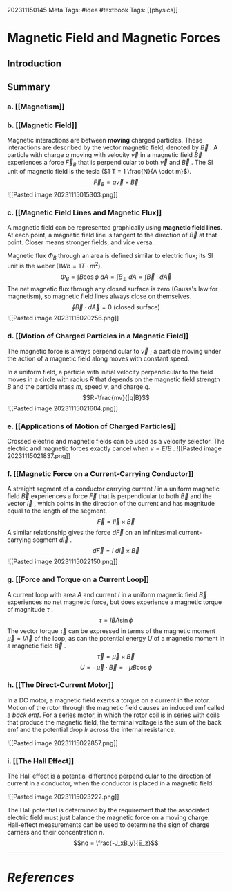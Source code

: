 202311150145
Meta Tags: #idea #textbook 
Tags: [[physics]]

# Magnetic Field and Magnetic Forces

## Introduction

## Summary

### a. [[Magnetism]]
### b. [[Magnetic Field]]

Magnetic interactions are between **moving** charged particles. These interactions are described by the vector magnetic field, denoted by $\vec{B}$ . A particle with charge $q$ moving with velocity $\vec{v}$ in a magnetic field $\vec{B}$ experiences a force $\vec{F}_B$ that is perpendicular to both $\vec{v}$ and $\vec{B}$ . The SI unit of magnetic field is the tesla ($1 T = 1 \frac{N}{A \cdot m}$).
$$\vec{F}_B = q\vec{v} \times \vec{B}$$
![[Pasted image 20231115015303.png]]
### c. [[Magnetic Field Lines and Magnetic Flux]]

A magnetic field can be represented graphically using **magnetic field lines**. At each point, a magnetic field line is tangent to the direction of $\vec{B}$ at that point. Closer means stronger fields, and vice versa.

Magnetic flux $\Phi_B$ through an area is defined similar to electric flux; its SI unit is the weber ($1 Wb = 1 T \cdot m^2$).
$$\Phi_B = \int B \cos{\phi} \ dA = \int B_\perp \ dA = \int \vec{B} \cdot d\vec{A}$$
The net magnetic flux through any closed surface is zero (Gauss's law for magnetism), so magnetic field lines always close on themselves.
$$\oint \vec{B} \cdot d\vec{A} = 0 \ \textrm{(closed surface)}$$
![[Pasted image 20231115020256.png]]


### d. [[Motion of Charged Particles in a Magnetic Field]]

The magnetic force is always perpendicular to $\vec{v}$ ; a particle moving under the action of a magnetic field along moves with constant speed.

In a uniform field, a particle with initial velocity perpendicular to the field moves in a circle with radius $R$ that depends on the magnetic field strength $B$ and the particle mass $m$, speed $v$, and charge $q$.
$$R=\frac{mv}{|q|B}$$
![[Pasted image 20231115021604.png]]


### e. [[Applications of Motion of Charged Particles]]

Crossed electric and magnetic fields can be used as a velocity selector. The electric and magnetic forces exactly cancel when $v = E/B$ . 
![[Pasted image 20231115021837.png]]


### f. [[Magnetic Force on a Current-Carrying Conductor]]

A straight segment of a conductor carrying current $I$ in a uniform magnetic field $\vec{B}$ experiences a force $\vec{F}$ that is perpendicular to both $\vec{B}$ and the vector $\vec{l}$ , which points in the direction of the current and has magnitude equal to the length of the segment. 
$$\vec{F} = I \vec{l} \times \vec{B}$$
A similar relationship gives the force $d\vec{F}$ on an infinitesimal current-carrying segment $d\vec{l}$ .
$$d\vec{F} = I \ d\vec{l} \times \vec{B}$$
![[Pasted image 20231115022150.png]]


### g. [[Force and Torque on a Current Loop]]

A current loop with area $A$ and current $I$ in a uniform magnetic field $\vec{B}$ experiences no net magnetic force, but does experience a magnetic torque of magnitude $\tau$ . 
$$\tau = IBA \sin \phi$$
The vector torque $\vec{\tau}$ can be expressed in terms of the magnetic moment $\vec{\mu} = I\vec{A}$ of the loop, as can the potential energy $U$ of a magnetic moment in a magnetic field $\vec{B}$ . 
$$\vec{\tau} = \vec{\mu} \times \vec{B}$$
$$U = -\vec{\mu} \cdot \vec{B} = -\mu B \cos \phi$$


### h. [[The Direct-Current Motor]]

In a DC motor, a magnetic field exerts a torque on a current in the rotor. Motion of the rotor through the magnetic field causes an induced emf called a *back emf*. For a series motor, in which the rotor coil is in series with coils that produce the magnetic field, the terminal voltage is the sum of the back emf and the potential drop $Ir$ across the internal resistance.

![[Pasted image 20231115022857.png]]
### i. [[The Hall Effect]]

The Hall effect is a potential difference perpendicular to the direction of current in a conductor, when the conductor is placed in a magnetic field. 

![[Pasted image 20231115023222.png]]

The Hall potential is determined by the requirement that the associated electric field must just balance the magnetic force on a moving charge. Hall-effect measurements can be used to determine the sign of charge carriers and their concentration $n$.
$$nq = \frac{-J_xB_y}{E_z}$$


---
# *References*